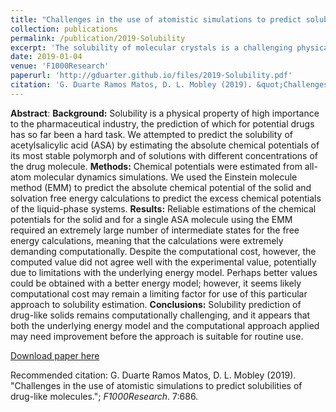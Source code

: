 ```yaml
---
title: "Challenges in the use of atomistic simulations to predict solubilities of drug-like molecules"
collection: publications
permalink: /publication/2019-Solubility
excerpt: 'The solubility of molecular crystals is a challenging physical property to predict. In this paper we discuss the efforts of estimating the solubility of molecular crystals using free energy calculations.'
date: 2019-01-04
venue: 'F1000Research'
paperurl: 'http://gduarter.github.io/files/2019-Solubility.pdf'
citation: 'G. Duarte Ramos Matos, D. L. Mobley (2019). &quot;Challenges in the use of atomistic simulations to predict solubilities of drug-like molecules.&quot; <i>F1000Research</i>. 7:686.'
---
```

__Abstract__:
__Background:__ Solubility is a physical property of high importance to
the pharmaceutical industry, the prediction of which for potential
drugs has so far been a hard task. We attempted to predict the
solubility of acetylsalicylic acid (ASA) by estimating the absolute
chemical potentials of its most stable polymorph and of solutions with
different concentrations of the drug molecule.
__Methods:__ Chemical potentials were estimated from all-atom
molecular dynamics simulations.
We used the Einstein molecule method (EMM) to predict the absolute
chemical potential of the solid and solvation free energy calculations
to predict the excess chemical potentials of the liquid-phase systems.
__Results:__ Reliable estimations of the chemical potentials for the solid
and for a single ASA molecule using the EMM required an extremely
large number of intermediate states for the free energy calculations,
meaning that the calculations were extremely demanding
computationally. Despite the computational cost, however, the
computed value did not agree well with the experimental value,
potentially due to limitations with the underlying energy
model. Perhaps better values could be obtained with a better energy
model; however, it seems likely computational cost may remain a
limiting factor for use of this particular approach to solubility
estimation.
__Conclusions:__ Solubility prediction of drug-like solids remains
computationally challenging, and it appears that both the underlying
energy model and the computational approach applied may need
improvement before the approach is suitable for routine use.

[Download paper here](http://gduarter.github.io/files/2019-Solubility.pdf)

Recommended citation: G. Duarte Ramos Matos, D. L. Mobley (2019). "Challenges in the use of atomistic simulations to predict solubilities of drug-like molecules."; <i>F1000Research</i>. 7:686.
